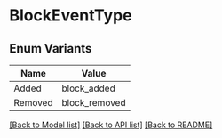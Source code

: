 # BlockEventType

## Enum Variants

| Name | Value |
|---- | -----|
| Added | block_added |
| Removed | block_removed |


[[Back to Model list]](../README.md#documentation-for-models) [[Back to API list]](../README.md#documentation-for-api-endpoints) [[Back to README]](../README.md)


